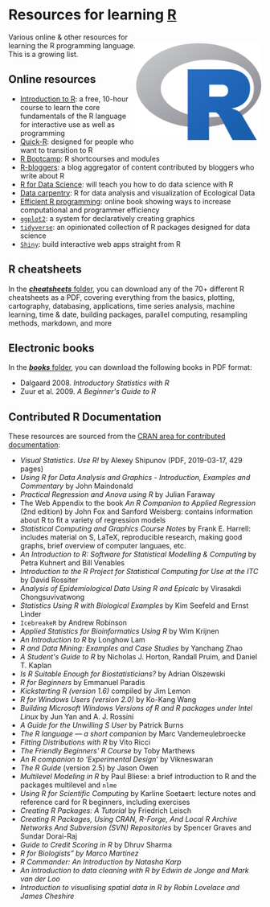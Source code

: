 # Resources for learning <a href="https://cran.r-project.org">R</a>

<a href="https://cran.r-project.org"><img align="right" src="R_logo.png" alt="R" width="250" style="margin-top: 20px"></a>

Various online & other resources for learning the R programming language. This is a growing list.

## Online resources
- <a href="https://www.udemy.com/course/introduction-to-r/">Introduction to R</a>: a free, 10-hour course to learn the core fundamentals of the R language for interactive use as well as programming
- <a href="https://www.statmethods.net/">Quick-R</a>: designed for people who want to transition to R
- <a href="https://www.jaredknowles.com/r-bootcamp/">R Bootcamp</a>: R shortcourses and modules 
- <a href="https://www.r-bloggers.com/">R-bloggers</a>: a blog aggregator of content contributed by bloggers who write about R
- <a href="https://r4ds.had.co.nz/">R for Data Science</a>: will teach you how to do data science with R
- <a href="https://github.com/CABAH/R-ecology-lesson">Data carpentry</a>: R for data analysis and visualization of Ecological Data
- <a href="https://csgillespie.github.io/efficientR/">Efficient R programming</a>: online book showing ways to increase computational and programmer efficiency
- <a href="https://ggplot2.tidyverse.org"><code>ggplot2</code></a>: a system for declaratively creating graphics
- <a href="https://www.tidyverse.org"><code>tidyverse</code></a>: an opinionated collection of R packages designed for data science
- <a href="https://shiny.rstudio.com"><code>Shiny</code></a>: build interactive web apps straight from R

## R cheatsheets
In the <a href="https://github.com/CABAH/learningRresources/tree/main/cheatsheets"><strong><em>cheatsheets</em></strong> folder</a>, you can download any of the 70+ different R cheatsheets as a PDF, covering everything from the basics, plotting, cartography, databasing, applications, time series analysis, machine learning, time & date, building packages, parallel computing, resampling methods, markdown, and more

## Electronic books
In the <a href="https://github.com/CABAH/learningRresources/tree/main/books"><strong><em>books</em></strong> folder</a>, you can download the following books in PDF format:
- Dalgaard 2008. <em>Introductory Statistics with R</em>
- Zuur et al. 2009. <em>A Beginner's Guide to R</em>

## Contributed R Documentation
These resources are sourced from the <a href="https://cran.r-project.org/other-docs.html">CRAN area for contributed documentation</a>:

- <em>Visual Statistics. Use R!</em> by Alexey Shipunov (PDF, 2019-03-17, 429 pages)
- <em>Using R for Data Analysis and Graphics - Introduction, Examples and Commentary</em> by John Maindonald
- <em>Practical Regression and Anova using R</em> by Julian Faraway
- The Web Appendix to the book <em>An R Companion to Applied Regression</em> (2nd edition) by John Fox and Sanford Weisberg: contains information about R to fit a variety of regression models
- <em>Statistical Computing and Graphics Course Notes</em> by Frank E. Harrell: includes material on S, LaTeX, reproducible research, making good graphs, brief overview of computer languaes, etc.
- <em>An Introduction to R: Software for Statistical Modelling & Computing</em> by Petra Kuhnert and Bill Venables
- <em>Introduction to the R Project for Statistical Computing for Use at the ITC</em> by David Rossiter
- <em>Analysis of Epidemiological Data Using R and Epicalc</em> by Virasakdi Chongsuvivatwong
- <em>Statistics Using R with Biological Examples</em> by Kim Seefeld and Ernst Linder
- <code>IcebreakeR</code> by Andrew Robinson
- <em>Applied Statistics for Bioinformatics Using R</em> by Wim Krijnen
- <em>An Introduction to R</em> by Longhow Lam
- <em>R and Data Mining: Examples and Case Studies</em> by Yanchang Zhao
- <em>A Student's Guide to R</em> by Nicholas J. Horton, Randall Pruim, and Daniel T. Kaplan
- <em>Is R Suitable Enough for Biostatisticians?</em> by Adrian Olszewski
- <em>R for Beginners</em> by Emmanuel Paradis
- <em>Kickstarting R (version 1.6)</em> compiled by Jim Lemon
- <em>R for Windows Users (version 2.0)</em> by Ko-Kang Wang
- <em>Building Microsoft Windows Versions of R and R packages under Intel Linux</em> by Jun Yan and A. J. Rossini
- <em>A Guide for the Unwilling S User</em> by Patrick Burns
- <em>The R language — a short companion</em> by Marc Vandemeulebroecke
- <em>Fitting Distributions with R</em> by Vito Ricci
- <em>The Friendly Beginners' R Course</em> by Toby Marthews
- <em>An R companion to ‘Experimental Design’</em> by Vikneswaran
- <em>The R Guide</em> (version 2.5) by Jason Owen
- <em>Multilevel Modeling in R</em> by Paul Bliese: a brief introduction to R and the packages multilevel and <code>nlme</code>
- <em>Using R for Scientific Computing</em> by Karline Soetaert: lecture notes and reference card for R beginners, including exercises
- <em>Creating R Packages: A Tutorial</em> by Friedrich Leisch
- <em>Creating R Packages, Using CRAN, R-Forge, And Local R Archive Networks And Subversion (SVN) Repositories</em> by Spencer Graves and Sundar Dorai-Raj
- <em>Guide to Credit Scoring in R</em> by Dhruv Sharma
- <em>R for Biologists” by Marco Martinez
- <em>R Commander: An Introduction</em> by Natasha Karp
- <em>An introduction to data cleaning with R</em> by Edwin de Jonge and Mark van der Loo
- <em>Introduction to visualising spatial data in R</em> by Robin Lovelace and James Cheshire

